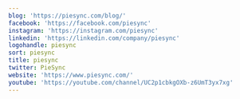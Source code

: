 ```yaml
---
blog: 'https://piesync.com/blog/'
facebook: 'https://facebook.com/piesync'
instagram: 'https://instagram.com/piesync'
linkedin: 'https://linkedin.com/company/piesync'
logohandle: piesync
sort: piesync
title: piesync
twitter: PieSync
website: 'https://www.piesync.com/'
youtube: 'https://youtube.com/channel/UC2p1cbkgOXb-z6UmT3yx7xg'
---
```

